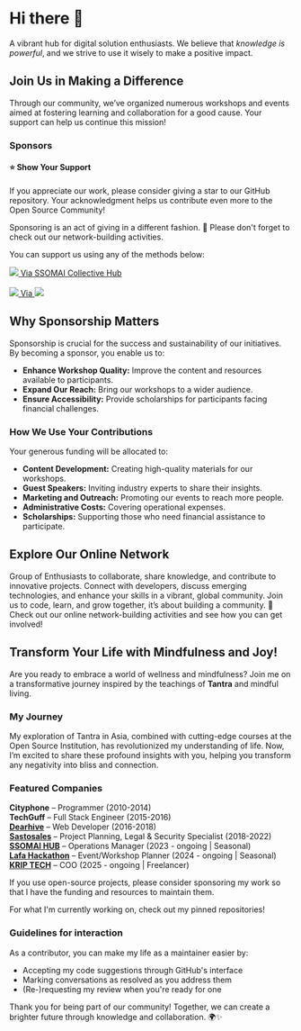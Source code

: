 # Hi there 👋  

A vibrant hub for digital solution enthusiasts. We believe that *knowledge is powerful*, and we strive to use it wisely to make a positive impact.  

## Join Us in Making a Difference  

Through our community, we’ve organized numerous workshops and events aimed at fostering learning and collaboration for a good cause. Your support can help us continue this mission!  

### Sponsors  

#### ⭐️ Show Your Support  
If you appreciate our work, please consider giving a star to our GitHub repository. Your acknowledgment helps us contribute even more to the Open Source Community!  

Sponsoring is an act of giving in a different fashion. 🌱 Please don't forget to check out our network-building activities.  

You can support us using any of the methods below:  

<a href="https://ssomai.com.np/support-us" target="_blank" rel="noopener"><img src="https://img.shields.io/badge/sponsor-30363D?style=for-the-badge&logo=GitHubSponsors&logoColor=#white"> Via SSOMAI Collective Hub</a>
<br><br>
<a href="https://paypal.me/surensomai" target="_blank" rel="noopener"><img src="https://img.shields.io/badge/sponsor-30363D?style=for-the-badge&logo=GitHub-Sponsors&logoColor=#white"> Via <img src="https://img.shields.io/badge/PayPal-00457C?style=for-the-badge&logo=paypal&logoColor=white"></a>

## Why Sponsorship Matters  
Sponsorship is crucial for the success and sustainability of our initiatives. By becoming a sponsor, you enable us to:  
- **Enhance Workshop Quality:** Improve the content and resources available to participants.  
- **Expand Our Reach:** Bring our workshops to a wider audience.  
- **Ensure Accessibility:** Provide scholarships for participants facing financial challenges.  

### How We Use Your Contributions  
Your generous funding will be allocated to:  
- **Content Development:** Creating high-quality materials for our workshops.  
- **Guest Speakers:** Inviting industry experts to share their insights.  
- **Marketing and Outreach:** Promoting our events to reach more people.  
- **Administrative Costs:** Covering operational expenses.  
- **Scholarships:** Supporting those who need financial assistance to participate.  

## Explore Our Online Network  
Group of Enthusiasts to collaborate, share knowledge, and contribute to innovative projects. Connect with developers, discuss emerging technologies, and enhance your skills in a vibrant, global community. Join us to code, learn, and grow together, it’s about building a community. 🌱 Check out our online network-building activities and see how you can get involved!  

## Transform Your Life with Mindfulness and Joy!  
Are you ready to embrace a world of wellness and mindfulness? Join me on a transformative journey inspired by the teachings of **Tantra** and mindful living.  

### My Journey  
My exploration of Tantra in Asia, combined with cutting-edge courses at the Open Source Institution, has revolutionized my understanding of life. Now, I’m excited to share these profound insights with you, helping you transform any negativity into bliss and connection.  

### Featured Companies

<strong>Cityphone</strong> – Programmer (2010-2014) <br>
<strong>TechGuff</strong> – Full Stack Engineer (2015-2016) <br> 
<a href="https://dearhive.com/" target="_blank" rel="noopener"><strong>Dearhive</strong></a> – Web Developer (2016-2018) <br>
<a href="https://sastosales.com.np/" target="_blank" rel="noopener"><strong>Sastosales</strong></a> – Project Planning, Legal &amp; Security Specialist (2018-2022) <br>
<a href="https://ssomai.com.np/" target="_blank" rel="noopener"><strong>SSOMAI HUB</strong></a> – Operations Manager (2023 - ongoing | Seasonal) <br>
<a href="https://github.com/lafa-Hackathon/0x9/" target="_blank" rel="noopener"><strong>Lafa Hackathon</strong></a> – Event/Workshop Planner (2024 - ongoing | Seasonal) <br>
<a href="#" target="_blank" rel="noopener"><strong>KRIP TECH</strong></a> – COO (2025 - ongoing | Freelancer) <br>




<!--
<p align="center" dir="auto">
<b>


<a href="https://linkedin.com/in/surendra-somai-813937101" target="_blank" rel="nofollow"><img src="https://camo.githubusercontent.com/e8dbf62a04af86d46001864cd22338d8a8474486a0e976ec695580027c373c79/68747470733a2f2f696d672e736869656c64732e696f2f62616467652f6c696e6b6564696e2d2532333030373742352e7376673f267374796c653d666f722d7468652d6261646765266c6f676f3d6c696e6b6564696e266c6f676f436f6c6f723d7768697465" alt="LinkedIn" data-canonical-src="https://img.shields.io/badge/linkedin-%230077B5.svg?&amp;style=for-the-badge&amp;logo=linkedin&amp;logoColor=white" style="max-width: 100%;"></a>&nbsp;
<a href="mailto:surendrakumarsomai@gmail.com" target="_blank"><img src="https://camo.githubusercontent.com/e0b4776967ebe33b13133f3c20167c4e73c24f06814ffa29f625889557dc9a86/68747470733a2f2f696d672e736869656c64732e696f2f62616467652f676d61696c2d2532334431343833362e7376673f267374796c653d666f722d7468652d6261646765266c6f676f3d676d61696c266c6f676f436f6c6f723d7768697465" alt="Gmail" data-canonical-src="https://img.shields.io/badge/gmail-%23D14836.svg?&amp;style=for-the-badge&amp;logo=gmail&amp;logoColor=white" style="max-width: 100%;"></a>&nbsp;

</p> -->

If you use open-source projects, please consider sponsoring my work so that I have the funding and resources to maintain them.

For what I'm currently working on, check out my pinned repositories!

### Guidelines for interaction

As a contributor, you can make my life as a maintainer easier by:
 - Accepting my code suggestions through GitHub's interface
 - Marking conversations as resolved as you address them
 - (Re-)requesting my review when you're ready for one

<p>Thank you for being part of our community! Together, we can create a brighter future through knowledge and collaboration. 🌍✨</p>  

